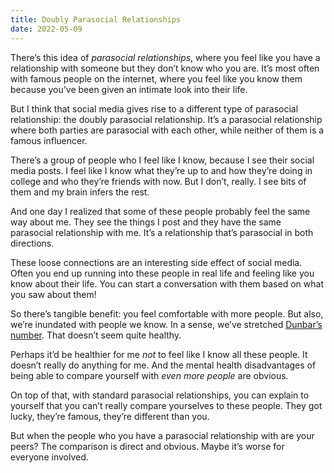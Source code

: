 ```yaml
---
title: Doubly Parasocial Relationships
date: 2022-05-09
---
```


There’s this idea of _parasocial relationships_, where you feel like you have a relationship with someone but they don’t know who you are. It’s most often with famous people on the internet, where you feel like you know them because you’ve been given an intimate look into their life.

But I think that social media gives rise to a different type of parasocial relationship: the doubly parasocial relationship. It’s a parasocial relationship where both parties are parasocial with each other, while neither of them is a famous influencer.

There’s a group of people who I feel like I know, because I see their social media posts. I feel like I know what they’re up to and how they’re doing in college and who they’re friends with now. But I don’t, really. I see bits of them and my brain infers the rest.

And one day I realized that some of these people probably feel the same way about me. They see the things I post and they have the same parasocial relationship with me. It’s a relationship that’s parasocial in both directions.

These loose connections are an interesting side effect of social media. Often you end up running into these people in real life and feeling like you know about their life. You can start a conversation with them based on what you saw about them!

So there’s tangible benefit: you feel comfortable with more people. But also, we’re inundated with people we know. In a sense, we’ve stretched [Dunbar’s number](https://en.wikipedia.org/wiki/Dunbar%27s_number). That doesn’t seem quite healthy.

Perhaps it’d be healthier for me _not_ to feel like I know all these people. It doesn’t really do anything for me. And the mental health disadvantages of being able to compare yourself with _even more people_ are obvious.

On top of that, with standard parasocial relationships, you can explain to yourself that you can’t really compare yourselves to these people. They got lucky, they’re famous, they’re different than you.

But when the people who you have a parasocial relationship with are your peers? The comparison is direct and obvious. Maybe it’s worse for everyone involved.

